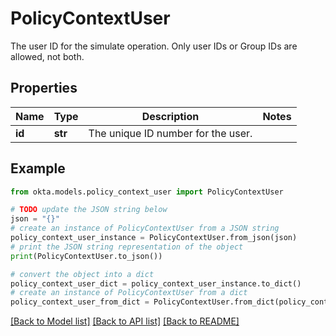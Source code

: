 # PolicyContextUser

The user ID for the simulate operation. Only user IDs or Group IDs are allowed, not both.

## Properties

Name | Type | Description | Notes
------------ | ------------- | ------------- | -------------
**id** | **str** | The unique ID number for the user. | 

## Example

```python
from okta.models.policy_context_user import PolicyContextUser

# TODO update the JSON string below
json = "{}"
# create an instance of PolicyContextUser from a JSON string
policy_context_user_instance = PolicyContextUser.from_json(json)
# print the JSON string representation of the object
print(PolicyContextUser.to_json())

# convert the object into a dict
policy_context_user_dict = policy_context_user_instance.to_dict()
# create an instance of PolicyContextUser from a dict
policy_context_user_from_dict = PolicyContextUser.from_dict(policy_context_user_dict)
```
[[Back to Model list]](../README.md#documentation-for-models) [[Back to API list]](../README.md#documentation-for-api-endpoints) [[Back to README]](../README.md)


